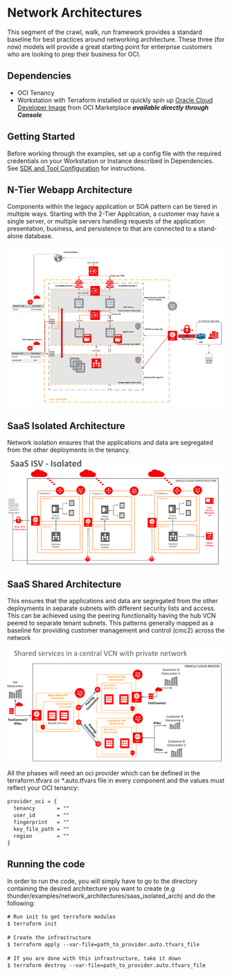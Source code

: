 # Network Architectures

This segment of the crawl, walk, run framework provides a standard baseline for best practices around networking architecture. These three (for now) models will provide a great starting point for enterprise customers who are looking to prep their business for OCI. 

## Dependencies

- OCI Tenancy
- Workstation with Terraform installed or quickly spin up [Oracle Cloud Developer Image](https://cloudmarketplace.oracle.com/marketplace/en_US/listing/54030984) from OCI Marketplace **_available directly through Console_**


## Getting Started

Before working through the examples, set up a config file with the required credentials on your Workstation or Instance described in Dependencies. See [SDK and Tool Configuration](https://docs.us-phoenix-1.oraclecloud.com/Content/API/Concepts/sdkconfig.htm) for instructions.

## N-Tier Webapp Architecture

Components within the legacy application or SOA pattern can be tiered in multiple ways. Starting with the 2-Tier Application, a customer may have a single server, or multiple servers handling requests of the application presentation, business, and persistence to that are connected to a stand-alone database.

![N-Tier Webapp Architecture](./img/n-tier.png)

## SaaS Isolated Architecture

 Network isolation ensures that the applications and data are segregated from the other deployments in the tenancy.

![SaaS Isolated Architecture](./img/isv-Isolated-Arch.png)

## SaaS Shared Architecture

This ensures that the applications and data are segregated from the other deployments in separate subnets with different security lists and access. This can be achieved using the peering functionality having the hub VCN peered to separate tenant subnets. This patterns generally mapped as a baseline for providing customer management and control (cmc2) across the network

![SaaS Shared Architecture](./img/isv-shared-arch.png)


All the phases will need an oci provider which can be defined in the terraform.tfvars or *.auto.tfvars file in every component and the values must reflect your OCI tenancy:
```
provider_oci = {
  tenancy       = ""
  user_id       = ""
  fingerprint   = ""
  key_file_path = ""
  region        = ""
}
```

## Running the code

In order to run the code, you will simply have to go to the directory containing the desired architecture you want to create (e.g thunder/examples/network_architectures/saas\_isolated\_arch) and do the following:

```
# Run init to get terraform modules
$ terraform init

# Create the infrastructure
$ terraform apply --var-file=path_to_provider.auto.tfvars_file

# If you are done with this infrastructure, take it down
$ terraform destroy --var-file=path_to_provider.auto.tfvars_file
```
